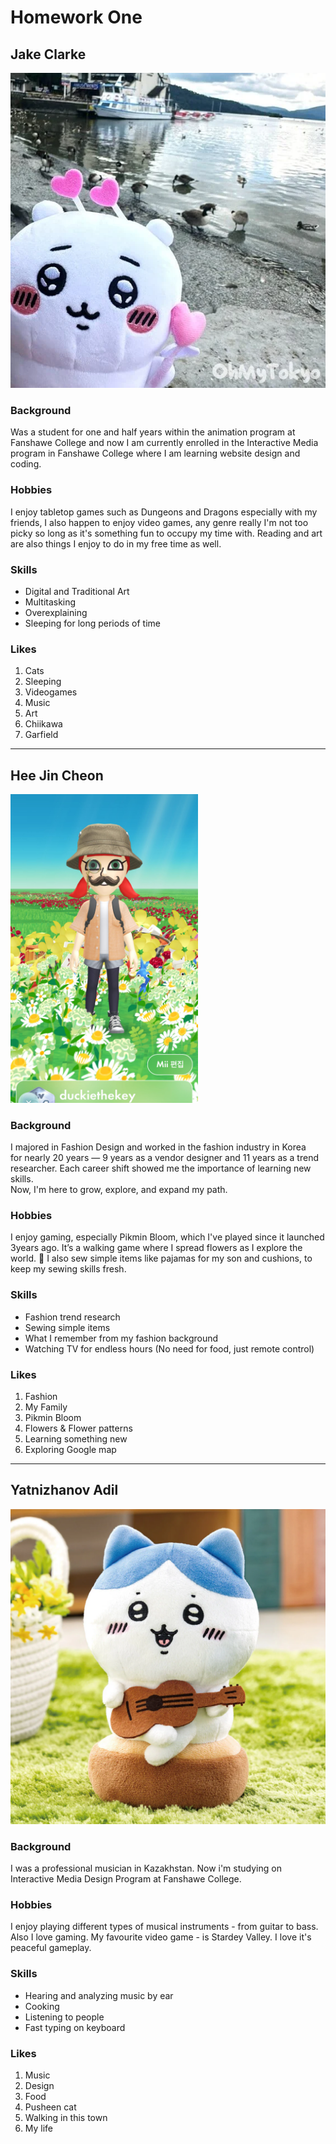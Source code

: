 # Homework One

## Jake Clarke

![Chiikawa Plush Holding Heart Wand](images/chiikawa.webp)

### Background

Was a student for one and half years within the animation program at Fanshawe College and now I am currently enrolled in the Interactive Media program in Fanshawe College where I am learning website design and coding.

### Hobbies

I enjoy tabletop games such as Dungeons and Dragons especially with my friends, I also happen to enjoy video games, any genre really I'm not too picky so long as it's something fun to occupy my time with. Reading and art are also things I enjoy to do in my free time as well.

### Skills

- Digital and Traditional Art
- Multitasking
- Overexplaining
- Sleeping for long periods of time

### Likes

1. Cats
2. Sleeping
3. Videogames
4. Music
5. Art
6. Chiikawa
7. Garfield 

---

## Hee Jin Cheon


<img src="images/me.jpg" width="300px" alt="Pikmin Bloom avatar taking a walk">


### Background

I majored in Fashion Design and worked in the fashion industry in Korea  
for nearly 20 years — 9 years as a vendor designer and 11 years as a trend researcher. Each career shift showed me the importance of learning new skills.  
Now, I'm here to grow, explore, and expand my path.


### Hobbies

I enjoy gaming, especially Pikmin Bloom, which I've played since it launched 3years ago. It’s a walking game where I spread flowers as I explore the world. 🌸 I also sew simple items like pajamas for my son and cushions, to keep my sewing skills fresh.


### Skills

- Fashion trend research
- Sewing simple items
- What I remember from my fashion background
- Watching TV for endless hours (No need for food, just remote control)

### Likes

1. Fashion
2. My Family
3. Pikmin Bloom
4. Flowers & Flower patterns
5. Learning something new
6. Exploring Google map 

---

## Yatnizhanov Adil

![Hachiware Plush Singing](images/hachiware_sing.webp)

### Background

I was a professional musician in Kazakhstan. Now i'm studying on Interactive Media Design Program at Fanshawe College.

### Hobbies 

I enjoy playing different types of musical instruments - from guitar to bass. Also I love gaming. My favourite video game - is Stardey Valley. I love it's peaceful gameplay.

### Skills 
- Hearing and analyzing music by ear 
- Cooking 
- Listening to people
- Fast typing on keyboard

### Likes 

1. Music
2. Design 
3. Food
4. Pusheen cat
5. Walking in this town
6. My life
